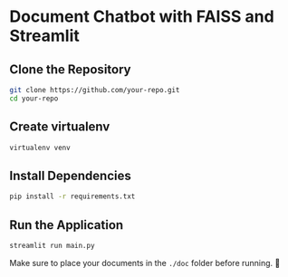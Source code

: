 # Document Chatbot with FAISS and Streamlit

## Clone the Repository
```sh
git clone https://github.com/your-repo.git  
cd your-repo
```

## Create virtualenv
```sh 
virtualenv venv
```

## Install Dependencies
```sh
pip install -r requirements.txt  
```

## Run the Application
```sh
streamlit run main.py  
```

Make sure to place your documents in the `./doc` folder before running. 🚀

